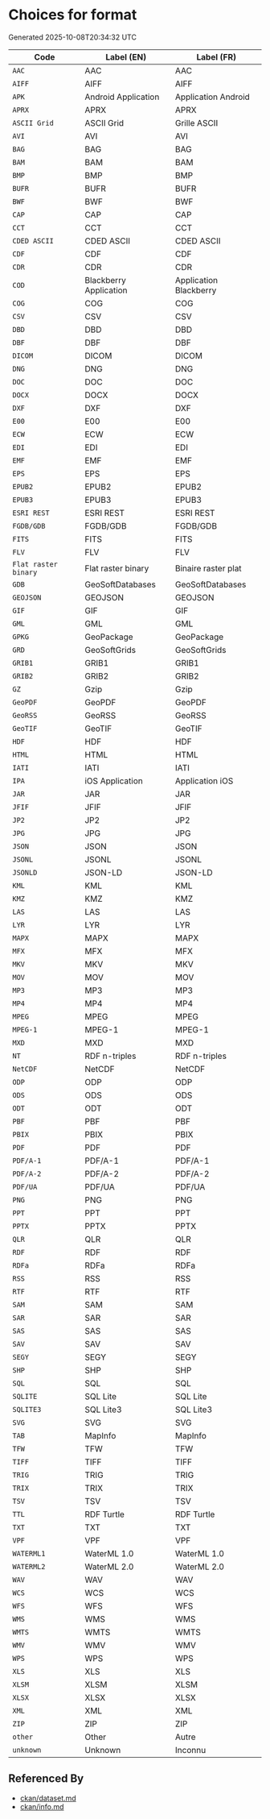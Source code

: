 # Choices for format

Generated 2025-10-08T20:34:32 UTC

| Code | Label (EN) | Label (FR) |
|------|------------|------------|
| `AAC` | AAC | AAC |
| `AIFF` | AIFF | AIFF |
| `APK` | Android Application | Application Android |
| `APRX` | APRX | APRX |
| `ASCII Grid` | ASCII Grid | Grille ASCII |
| `AVI` | AVI | AVI |
| `BAG` | BAG | BAG |
| `BAM` | BAM | BAM |
| `BMP` | BMP | BMP |
| `BUFR` | BUFR | BUFR |
| `BWF` | BWF | BWF |
| `CAP` | CAP | CAP |
| `CCT` | CCT | CCT |
| `CDED ASCII` | CDED ASCII | CDED ASCII |
| `CDF` | CDF | CDF |
| `CDR` | CDR | CDR |
| `COD` | Blackberry Application | Application Blackberry |
| `COG` | COG | COG |
| `CSV` | CSV | CSV |
| `DBD` | DBD | DBD |
| `DBF` | DBF | DBF |
| `DICOM` | DICOM | DICOM |
| `DNG` | DNG | DNG |
| `DOC` | DOC | DOC |
| `DOCX` | DOCX | DOCX |
| `DXF` | DXF | DXF |
| `E00` | E00 | E00 |
| `ECW` | ECW | ECW |
| `EDI` | EDI | EDI |
| `EMF` | EMF | EMF |
| `EPS` | EPS | EPS |
| `EPUB2` | EPUB2 | EPUB2 |
| `EPUB3` | EPUB3 | EPUB3 |
| `ESRI REST` | ESRI REST | ESRI REST |
| `FGDB/GDB` | FGDB/GDB | FGDB/GDB |
| `FITS` | FITS | FITS |
| `FLV` | FLV | FLV |
| `Flat raster binary` | Flat raster binary | Binaire raster plat |
| `GDB` | GeoSoftDatabases | GeoSoftDatabases |
| `GEOJSON` | GEOJSON | GEOJSON |
| `GIF` | GIF | GIF |
| `GML` | GML | GML |
| `GPKG` | GeoPackage | GeoPackage |
| `GRD` | GeoSoftGrids | GeoSoftGrids |
| `GRIB1` | GRIB1 | GRIB1 |
| `GRIB2` | GRIB2 | GRIB2 |
| `GZ` | Gzip | Gzip |
| `GeoPDF` | GeoPDF | GeoPDF |
| `GeoRSS` | GeoRSS | GeoRSS |
| `GeoTIF` | GeoTIF | GeoTIF |
| `HDF` | HDF | HDF |
| `HTML` | HTML | HTML |
| `IATI` | IATI | IATI |
| `IPA` | iOS Application | Application iOS |
| `JAR` | JAR | JAR |
| `JFIF` | JFIF | JFIF |
| `JP2` | JP2 | JP2 |
| `JPG` | JPG | JPG |
| `JSON` | JSON | JSON |
| `JSONL` | JSONL | JSONL |
| `JSONLD` | JSON-LD | JSON-LD |
| `KML` | KML | KML |
| `KMZ` | KMZ | KMZ |
| `LAS` | LAS | LAS |
| `LYR` | LYR | LYR |
| `MAPX` | MAPX | MAPX |
| `MFX` | MFX | MFX |
| `MKV` | MKV | MKV |
| `MOV` | MOV | MOV |
| `MP3` | MP3 | MP3 |
| `MP4` | MP4 | MP4 |
| `MPEG` | MPEG | MPEG |
| `MPEG-1` | MPEG-1 | MPEG-1 |
| `MXD` | MXD | MXD |
| `NT` | RDF n-triples | RDF n-triples |
| `NetCDF` | NetCDF | NetCDF |
| `ODP` | ODP | ODP |
| `ODS` | ODS | ODS |
| `ODT` | ODT | ODT |
| `PBF` | PBF | PBF |
| `PBIX` | PBIX | PBIX |
| `PDF` | PDF | PDF |
| `PDF/A-1` | PDF/A-1 | PDF/A-1 |
| `PDF/A-2` | PDF/A-2 | PDF/A-2 |
| `PDF/UA` | PDF/UA | PDF/UA |
| `PNG` | PNG | PNG |
| `PPT` | PPT | PPT |
| `PPTX` | PPTX | PPTX |
| `QLR` | QLR | QLR |
| `RDF` | RDF | RDF |
| `RDFa` | RDFa | RDFa |
| `RSS` | RSS | RSS |
| `RTF` | RTF | RTF |
| `SAM` | SAM | SAM |
| `SAR` | SAR | SAR |
| `SAS` | SAS | SAS |
| `SAV` | SAV | SAV |
| `SEGY` | SEGY | SEGY |
| `SHP` | SHP | SHP |
| `SQL` | SQL | SQL |
| `SQLITE` | SQL Lite | SQL Lite |
| `SQLITE3` | SQL Lite3 | SQL Lite3 |
| `SVG` | SVG | SVG |
| `TAB` | MapInfo | MapInfo |
| `TFW` | TFW | TFW |
| `TIFF` | TIFF | TIFF |
| `TRIG` | TRIG | TRIG |
| `TRIX` | TRIX | TRIX |
| `TSV` | TSV | TSV |
| `TTL` | RDF Turtle | RDF Turtle |
| `TXT` | TXT | TXT |
| `VPF` | VPF | VPF |
| `WATERML1` | WaterML 1.0 | WaterML 1.0 |
| `WATERML2` | WaterML 2.0 | WaterML 2.0 |
| `WAV` | WAV | WAV |
| `WCS` | WCS | WCS |
| `WFS` | WFS | WFS |
| `WMS` | WMS | WMS |
| `WMTS` | WMTS | WMTS |
| `WMV` | WMV | WMV |
| `WPS` | WPS | WPS |
| `XLS` | XLS | XLS |
| `XLSM` | XLSM | XLSM |
| `XLSX` | XLSX | XLSX |
| `XML` | XML | XML |
| `ZIP` | ZIP | ZIP |
| `other` | Other | Autre |
| `unknown` | Unknown | Inconnu |


## Referenced By

- [ckan/dataset.md](../ckan/dataset.md)
- [ckan/info.md](../ckan/info.md)
